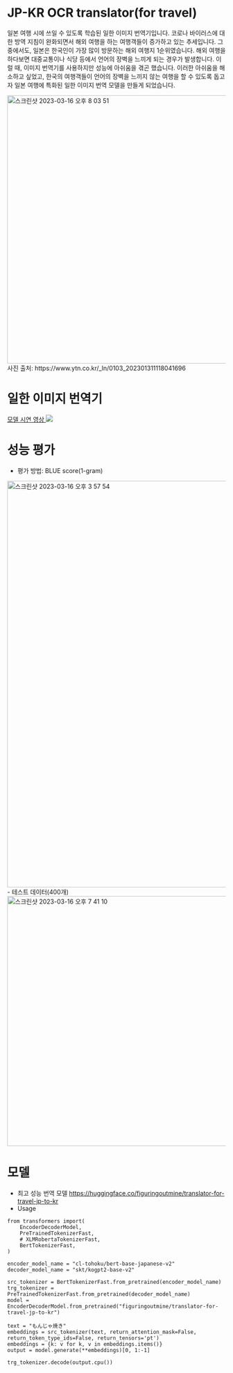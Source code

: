 # JP-KR OCR translator(for travel)
일본 여행 시에 쓰일 수 있도록 학습된 일한 이미지 번역기입니다. 코로나 바이러스에 대한 방역 지침이 완화되면서 해외 여행을 하는 여행객들이 증가하고 있는 추세입니다. 그 중에서도, 일본은 한국인이 가장 많이 방문하는 해외 여행지 1순위였습니다. 해외 여행을 하다보면 대중교통이나 식당 등에서 언어의 장벽을 느끼게 되는 경우가 발생합니다. 이럴 때, 이미지 번역기를 사용하지만 성능에 아쉬움을 겪곤 했습니다. 이러한 아쉬움을 해소하고 싶었고, 한국의 여행객들이 언어의 장벽을 느끼지 않는 여행을 할 수 있도록 돕고자 일본 여행에 특화된 일한 이미지 번역 모델을 만들게 되었습니다.

<img width="617" alt="스크린샷 2023-03-16 오후 8 03 51" src="https://user-images.githubusercontent.com/77143331/225598211-5a6a9fde-faed-4d8b-9c57-41f9027a15f1.png">
사진 출처: https://www.ytn.co.kr/_ln/0103_202301311118041696

# 일한 이미지 번역기
<a href='https://www.youtube.com/watch?v=pfFJb5qGbL8' target='_blank'> 모델 시연 영상 </a>
<a href='https://www.youtube.com/watch?v=pfFJb5qGbL8'> <img src="https://user-images.githubusercontent.com/77143331/225528850-d2a75fa6-7baf-49d4-8208-f55ab55beaa6.png"> </a>

# 성능 평가
- 평가 방법: BLUE score(1-gram)
<img width="935" alt="스크린샷 2023-03-16 오후 3 57 54" src="https://user-images.githubusercontent.com/77143331/225591180-8b90d645-6c1b-48f1-8770-54dbc90effae.png">
- 테스트 데이터(400개)
<img width="575" alt="스크린샷 2023-03-16 오후 7 41 10" src="https://user-images.githubusercontent.com/77143331/225592661-c2133a23-f4ba-4936-93e0-af6423c925d0.png">

# 모델
- 최고 성능 번역 모델
https://huggingface.co/figuringoutmine/translator-for-travel-jp-to-kr
- Usage
```
from transformers import(
    EncoderDecoderModel,
    PreTrainedTokenizerFast,
    # XLMRobertaTokenizerFast,
    BertTokenizerFast,
)

encoder_model_name = "cl-tohoku/bert-base-japanese-v2"
decoder_model_name = "skt/kogpt2-base-v2"

src_tokenizer = BertTokenizerFast.from_pretrained(encoder_model_name)
trg_tokenizer = PreTrainedTokenizerFast.from_pretrained(decoder_model_name)
model = EncoderDecoderModel.from_pretrained("figuringoutmine/translator-for-travel-jp-to-kr")
```

```
text = "もんじゃ焼き"
embeddings = src_tokenizer(text, return_attention_mask=False, return_token_type_ids=False, return_tensors='pt')
embeddings = {k: v for k, v in embeddings.items()}
output = model.generate(**embeddings)[0, 1:-1]

trg_tokenizer.decode(output.cpu())
```
